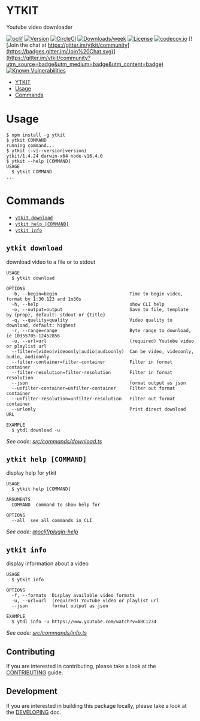 # YTKIT

Youtube video downloader

[![oclif](https://img.shields.io/badge/cli-oclif-brightgreen.svg)](https://oclif.io)
[![Version](https://img.shields.io/npm/v/ytkit.svg)](https://npmjs.org/package/ytkit)
[![CircleCI](https://img.shields.io/circleci/build/github/maggiben/ytkit)](https://circleci.com/gh/maggiben/ytkit/tree/master)
[![Downloads/week](https://img.shields.io/npm/dw/ytkit.svg)](https://npmjs.org/package/ytkit)
[![License](https://img.shields.io/npm/l/ytkit.svg)](https://github.com/maggiben/ytkit/blob/master/package.json)
[![codecov.io](https://img.shields.io/codecov/c/github/maggiben/ytkit)](https://codecov.io/github/maggiben/ytkit?branch=master)
[![Join the chat at https://gitter.im/ytkit/community](https://badges.gitter.im/Join%20Chat.svg)](https://gitter.im/ytkit/community?utm_source=badge&utm_medium=badge&utm_content=badge)
[![Known Vulnerabilities](https://snyk.io/test/github/maggiben/ytkit/badge.svg)](https://snyk.io/test/github/maggiben/ytkit)

<!-- toc -->

- [YTKIT](#ytkit)
- [Usage](#usage)
- [Commands](#commands)
<!-- tocstop -->

# Usage

<!-- usage -->

```sh-session
$ npm install -g ytkit
$ ytkit COMMAND
running command...
$ ytkit (-v|--version|version)
ytkit/1.4.24 darwin-x64 node-v16.4.0
$ ytkit --help [COMMAND]
USAGE
  $ ytkit COMMAND
...
```

<!-- usagestop -->

# Commands

<!-- commands -->

- [`ytkit download`](#ytkit-download)
- [`ytkit help [COMMAND]`](#ytkit-help-command)
- [`ytkit info`](#ytkit-info)

## `ytkit download`

download video to a file or to stdout

```
USAGE
  $ ytkit download

OPTIONS
  -b, --begin=begin                           Time to begin video, format by 1:30.123 and 1m30s
  -h, --help                                  show CLI help
  -o, --output=output                         Save to file, template by {prop}, default: stdout or {title}
  -q, --quality=quality                       Video quality to download, default: highest
  -r, --range=range                           Byte range to download, ie 10355705-12452856
  -u, --url=url                               (required) Youtube video or playlist url
  --filter=(video|videoonly|audio|audioonly)  Can be video, videoonly, audio, audioonly
  --filter-container=filter-container         Filter in format container
  --filter-resolution=filter-resolution       Filter in format resolution
  --json                                      format output as json
  --unfilter-container=unfilter-container     Filter out format container
  --unfilter-resolution=unfilter-resolution   Filter out format container
  --urlonly                                   Print direct download URL

EXAMPLE
  $ ytdl download -u
```

_See code: [src/commands/download.ts](https://github.com/maggiben/ytkit/blob/v1.4.24/src/commands/download.ts)_

## `ytkit help [COMMAND]`

display help for ytkit

```
USAGE
  $ ytkit help [COMMAND]

ARGUMENTS
  COMMAND  command to show help for

OPTIONS
  --all  see all commands in CLI
```

_See code: [@oclif/plugin-help](https://github.com/oclif/plugin-help/blob/v3.2.2/src/commands/help.ts)_

## `ytkit info`

display information about a video

```
USAGE
  $ ytkit info

OPTIONS
  -f, --formats  Display available video formats
  -u, --url=url  (required) Youtube video or playlist url
  --json         format output as json

EXAMPLE
  $ ytdl info -u https://www.youtube.com/watch?v=ABC1234
```

_See code: [src/commands/info.ts](https://github.com/maggiben/ytkit/blob/v1.4.24/src/commands/info.ts)_

<!-- commandsstop -->

## Contributing

If you are interested in contributing, please take a look at the [CONTRIBUTING](https://github.com/maggiben/ytkit/blob/main/CONTRIBUTING.md) guide.

## Development

If you are interested in building this package locally, please take a look at the [DEVELOPING](https://github.com/maggiben/ytkit/blob/main/DEVELOPING.md) doc.
